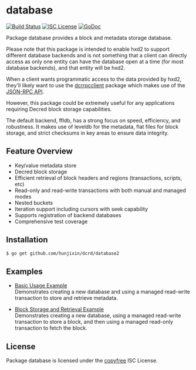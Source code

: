 database
========

[![Build Status](http://img.shields.io/travis/hunjixin/hxd2.svg)](https://travis-ci.org/hunjixin/hxd2)
[![ISC License](http://img.shields.io/badge/license-ISC-blue.svg)](http://copyfree.org)
[![GoDoc](https://img.shields.io/badge/godoc-reference-blue.svg)](http://godoc.org/github.com/hunjixin/dcrd/database)

Package database provides a block and metadata storage database.

Please note that this package is intended to enable hxd2 to support different
database backends and is not something that a client can directly access as only
one entity can have the database open at a time (for most database backends),
and that entity will be hxd2.

When a client wants programmatic access to the data provided by hxd2, they'll
likely want to use the [dcrrpcclient](https://github.com/hunjixin/dcrrpcclient)
package which makes use of the [JSON-RPC API](https://github.com/hunjixin/dcrd/tree/master/docs/json_rpc_api.md).

However, this package could be extremely useful for any applications requiring
Decred block storage capabilities.

The default backend, ffldb, has a strong focus on speed, efficiency, and
robustness.  It makes use of leveldb for the metadata, flat files for block
storage, and strict checksums in key areas to ensure data integrity.

## Feature Overview

- Key/value metadata store
- Decred block storage
- Efficient retrieval of block headers and regions (transactions, scripts, etc)
- Read-only and read-write transactions with both manual and managed modes
- Nested buckets
- Iteration support including cursors with seek capability
- Supports registration of backend databases
- Comprehensive test coverage

## Installation

```bash
$ go get github.com/hunjixin/dcrd/database2
```

## Examples

* [Basic Usage Example](http://godoc.org/github.com/hunjixin/dcrd/database2#example-package--BasicUsage)  
  Demonstrates creating a new database and using a managed read-write
  transaction to store and retrieve metadata.

* [Block Storage and Retrieval Example](http://godoc.org/github.com/hunjixin/dcrd/database2#example-package--BlockStorageAndRetrieval)  
  Demonstrates creating a new database, using a managed read-write transaction
  to store a block, and then using a managed read-only transaction to fetch the
  block.

## License

Package database is licensed under the [copyfree](http://copyfree.org) ISC
License.
